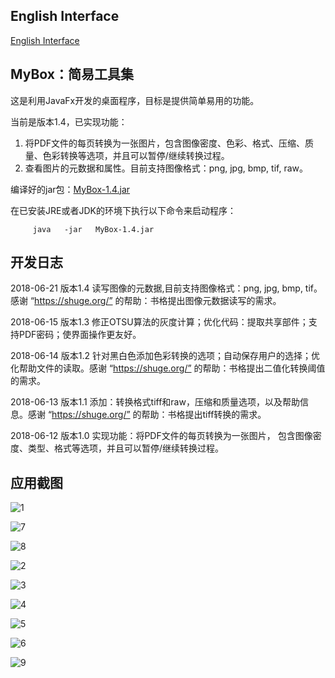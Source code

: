 ## English Interface

[English Interface](https://mararsh.github.io/MyBox/english_interface.html)

## MyBox：简易工具集

这是利用JavaFx开发的桌面程序，目标是提供简单易用的功能。

当前是版本1.4，已实现功能：
1) 将PDF文件的每页转换为一张图片，包含图像密度、色彩、格式、压缩、质量、色彩转换等选项，并且可以暂停/继续转换过程。
2) 查看图片的元数据和属性。目前支持图像格式：png, jpg, bmp, tif, raw。

编译好的jar包：[MyBox-1.4.jar](https://mararsh.github.io/MyBox/MyBox-1.4.jar) 

在已安装JRE或者JDK的环境下执行以下命令来启动程序：
<PRE><CODE>     java   -jar   MyBox-1.4.jar</CODE></PRE>

## 开发日志

2018-06-21 版本1.4  读写图像的元数据,目前支持图像格式：png, jpg, bmp, tif。感谢 “https://shuge.org/” 的帮助：书格提出图像元数据读写的需求。

2018-06-15 版本1.3  修正OTSU算法的灰度计算；优化代码：提取共享部件；支持PDF密码；使界面操作更友好。

2018-06-14 版本1.2  针对黑白色添加色彩转换的选项；自动保存用户的选择；优化帮助文件的读取。感谢 “https://shuge.org/” 的帮助：书格提出二值化转换阈值的需求。

2018-06-13 版本1.1  添加：转换格式tiff和raw，压缩和质量选项，以及帮助信息。感谢 “https://shuge.org/” 的帮助：书格提出tiff转换的需求。

2018-06-12 版本1.0  实现功能：将PDF文件的每页转换为一张图片， 包含图像密度、类型、格式等选项，并且可以暂停/继续转换过程。

## 应用截图


![1](https://mararsh.github.io/MyBox/1.png)



![7](https://mararsh.github.io/MyBox/2.png)



![8](https://mararsh.github.io/MyBox/3.png)



![2](https://mararsh.github.io/MyBox/4.png)



![3](https://mararsh.github.io/MyBox/5.png)



![4](https://mararsh.github.io/MyBox/6.png)



![5](https://mararsh.github.io/MyBox/7.png)



![6](https://mararsh.github.io/MyBox/8.png)



![9](https://mararsh.github.io/MyBox/9.png)

